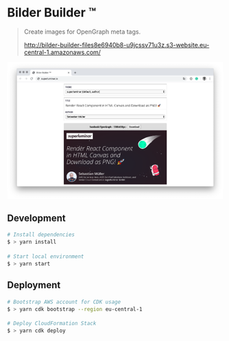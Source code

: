 # Bilder Builder ™️

> Create images for OpenGraph meta tags.
>
> http://bilder-builder-files8e6940b8-u9jcssv71u3z.s3-website.eu-central-1.amazonaws.com/

![Bilder Builder](screenshot.png)

## Development

```bash
# Install dependencies
$ > yarn install

# Start local environment
$ > yarn start
```

## Deployment

```bash
# Bootstrap AWS account for CDK usage
$ > yarn cdk bootstrap --region eu-central-1

# Deploy CloudFormation Stack
$ > yarn cdk deploy
```
